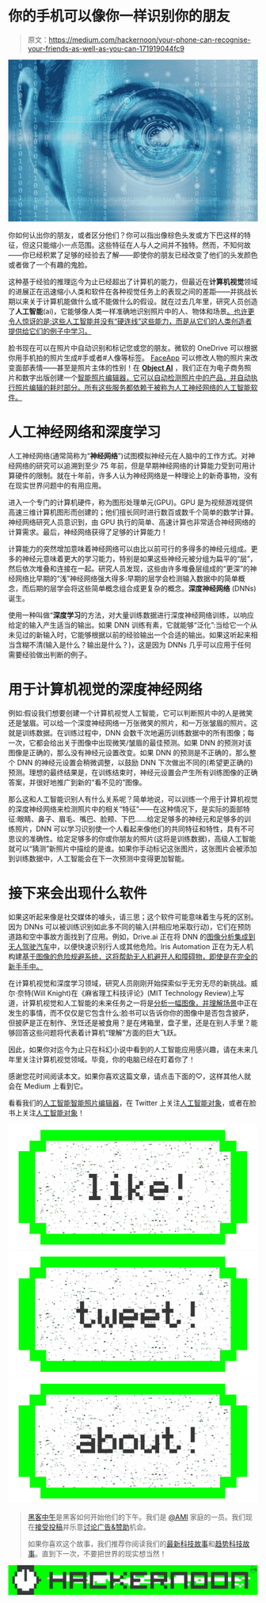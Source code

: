 # 你的手机可以像你一样识别你的朋友

> 原文：<https://medium.com/hackernoon/your-phone-can-recognise-your-friends-as-well-as-you-can-171919044fc9>

![](img/70fd493a42a72cef112c982544993914.png)

你如何认出你的朋友，或者区分他们？你可以指出像棕色头发或方下巴这样的特征，但这只能缩小一点范围。这些特征在人与人之间并不独特。然而，不知何故——你已经积累了足够的经验去了解——即使你的朋友已经改变了他们的头发颜色或者做了一个有趣的鬼脸。

这种基于经验的推理迄今为止已经超出了计算机的能力，但最近在**计算机视觉**领域的进展正在迅速缩小人类和软件在各种视觉任务上的表现之间的差距——并挑战长期以来关于计算机能做什么或不能做什么的假设。就在过去几年里，研究人员创造了**人工智能**(ai)，它能够像人类一样准确地识别照片中的人、物体和场景[。也许更令人惊讶的是:这些人工智能并没有“硬连线”这些能力，而是从它们的人类创造者提供给它们的例子中学习。](https://blogs.microsoft.com/next/2015/12/10/microsoft-researchers-win-imagenet-computer-vision-challenge/)

脸书现在可以在照片中自动识别和标记您或您的朋友。微软的 OneDrive 可以根据你用手机拍的照片生成#手或者#人像等标签。 [FaceApp](https://techcrunch.com/2017/02/08/faceapp-uses-neural-networks-for-photorealistic-selfie-tweaks/) 可以修改人物的照片来改变面部表情——甚至是照片主体的性别！在 [**Object AI**](http://objectai.com) ，我们正在为电子商务照片和数字出版创建一个[智能照片编辑器，它可以自动检测照片中的产品，并自动执行照片编辑的耗时部分。所有这些服务都依赖于被称为人工神经网络的人工智能软件。](http://objectai.com/)

# 人工神经网络和深度学习

人工神经网络(通常简称为“**神经网络**”)试图模拟神经元在人脑中的工作方式。对神经网络的研究可以追溯到至少 75 年前，但是早期神经网络的计算能力受到可用计算硬件的限制。就在十年前，许多人认为神经网络是一种理论上的新奇事物，没有在现实世界问题中的有用应用。

进入一个专门的计算机硬件，称为图形处理单元(GPU)。GPU 是为视频游戏提供高速三维计算机图形而创建的；他们擅长同时进行数百或数千个简单的数学计算。神经网络研究人员意识到，由 GPU 执行的简单、高速计算也非常适合神经网络的计算需求。最后，神经网络获得了足够的计算能力！

计算能力的突然增加意味着神经网络可以由比以前可行的多得多的神经元组成。更多的神经元意味着更大的学习能力，特别是如果这些神经元被分组为扁平的“层”，然后依次堆叠和连接在一起。研究人员发现，这些由许多堆叠层组成的“更深”的神经网络比早期的“浅”神经网络强大得多:早期的层学会检测输入数据中的简单概念，而后期的层学会将这些简单概念组合成更复杂的概念。**深度神经网络** (DNNs)诞生。

使用一种叫做“**深度学习**的方法，对大量训练数据进行深度神经网络训练，以响应给定的输入产生适当的输出。如果 DNN 训练有素，它就能够“泛化”:当给它一个从未见过的新输入时，它能够根据以前的经验输出一个合适的输出。如果这听起来相当含糊不清(输入是什么？输出是什么？)，这是因为 DNNs 几乎可以应用于任何需要经验做出判断的例子。

# 用于计算机视觉的深度神经网络

例如:假设我们想要创建一个计算机视觉人工智能，它可以判断照片中的人是微笑还是皱眉。可以给一个深度神经网络一万张微笑的照片，和一万张皱眉的照片。这就是训练数据。在训练过程中，DNN 会数千次地遍历训练数据中的所有图像；每一次，它都会给出关于图像中出现微笑/皱眉的最佳预测。如果 DNN 的预测对该图像是正确的，那么没有神经元设置改变。如果 DNN 的预测是不正确的，那么整个 DNN 的神经元设置会稍微调整，以鼓励 DNN 下次做出不同的(希望更正确的)预测。理想的最终结果是，在训练结束时，神经元设置会产生所有训练图像的正确答案，并很好地推广到新的“看不见的”图像。

那么这和人工智能识别人有什么关系呢？简单地说，可以训练一个用于计算机视觉的深度神经网络来检测照片中的相关“特征”——在这种情况下，是实际的面部特征:眼睛、鼻子、眉毛、嘴巴、脸颊、下巴……给定足够多的神经元和足够多的训练照片，DNN 可以学习识别使一个人看起来像他们的共同特征和特性，具有不可思议的准确性。给定足够多的你或你朋友的照片(这将是训练数据)，高级人工智能就可以“猜测”新照片中描绘的是谁。如果你手动标记这张图片，这张图片会被添加到训练数据中，人工智能会在下一次预测中变得更加智能。

# 接下来会出现什么软件

如果这听起来像是社交媒体的噱头，请三思；这个软件可能意味着生与死的区别。因为 DNNs 可以被训练识别如此多不同的输入(并相应地采取行动)，它们在预防道路和空中事故方面找到了应用。例如，Drive.ai 正在将 DNN 的[图像分析集成到无人驾驶汽车](https://www.technologyreview.com/s/602600/deep-driving/)中，以便快速识别行人或其他危险。Iris Automation 正在为无人机构建[基于图像的危险规避系统，这将帮助无人机避开人和障碍物，即使是在完全的新手手中。](https://techcrunch.com/2016/06/27/iris-automation-is-bringing-eyes-and-situational-awareness-to-drones/)

在计算机视觉和深度学习领域，研究人员刚刚开始探索似乎无穷无尽的新挑战。威尔·奈特(Will Knight)在《麻省理工科技评论》(MIT Technology Review)上写道，计算机视觉和人工智能的未来任务之一将是[分析一幅图像，并理解场景](https://www.technologyreview.com/s/545906/next-big-test-for-ai-making-sense-of-the-world/)中正在发生的事情，而不仅仅是它包含什么:脸书可以告诉你你的图像中是否包含披萨，但披萨是正在制作、烹饪还是被食用？是在烤箱里，盘子里，还是在别人手里？能够回答这些问题将代表着计算机“理解”方面的巨大飞跃。

因此，如果你对迄今为止只在科幻小说中看到的人工智能应用感兴趣，请在未来几年里关注计算机视觉领域。毕竟，你的电脑已经在盯着你了！

感谢您花时间阅读本文。如果你喜欢这篇文章，请点击下面的♡，这样其他人就会在 Medium 上看到它。

看看我们的[人工智能智能照片编辑器](http://objectai.com/)，在 Twitter 上关注[人工智能对象](https://twitter.com/ObjectAI)，或者在脸书上关注[人工智能对象](https://www.facebook.com/ObjectAI)！

[![](img/50ef4044ecd4e250b5d50f368b775d38.png)](http://bit.ly/HackernoonFB)[![](img/979d9a46439d5aebbdcdca574e21dc81.png)](https://goo.gl/k7XYbx)[![](img/2930ba6bd2c12218fdbbf7e02c8746ff.png)](https://goo.gl/4ofytp)

> [黑客中午](http://bit.ly/Hackernoon)是黑客如何开始他们的下午。我们是 [@AMI](http://bit.ly/atAMIatAMI) 家庭的一员。我们现在[接受投稿](http://bit.ly/hackernoonsubmission)并乐意[讨论广告&赞助](mailto:partners@amipublications.com)机会。
> 
> 如果你喜欢这个故事，我们推荐你阅读我们的[最新科技故事](http://bit.ly/hackernoonlatestt)和[趋势科技故事](https://hackernoon.com/trending)。直到下一次，不要把世界的现实想当然！

![](img/be0ca55ba73a573dce11effb2ee80d56.png)